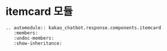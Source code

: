 # itemcard 모듈

```{eval-rst}
.. automodule:: kakao_chatbot.response.components.itemcard
   :members:
   :undoc-members:
   :show-inheritance:
```
